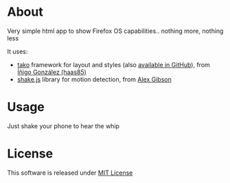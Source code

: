 # About

Very simple html app to show Firefox OS capabilities.. nothing more, nothing less

It uses:
* [tako](http://takojs.com) framework for layout and styles (also [available in GitHub](https://github.com/haas85/tako)), from [Íñigo González (haas85)](https://github.com/haas85)
* [shake.js](https://github.com/alexgibson/shake.js/) library for motion detection, from [Alex Gibson](https://github.com/alexgibson/)

# Usage

Just shake your phone to hear the whip

# License

This software is released under [MIT License](http://en.wikipedia.org/wiki/MIT_License)
